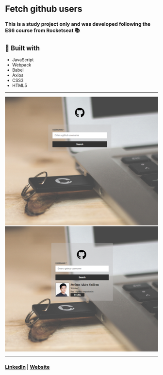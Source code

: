 # Fetch github users

### This is a study project only and was developed following the ES6 course from Rocketseat :books:

## :electric_plug: Built with

- JavaScript
- Webpack
- Babel
- Axios
- CSS3
- HTML5

<hr />

<img src="src/assets/screenshot-01.png" />
<img src="src/assets/screenshot-02.png" />

<hr />

### <a href="https://www.linkedin.com/in/stefanosaffran/">LinkedIn</a> | <a href="https://stefanosaffran.com">Website</a>